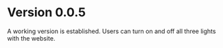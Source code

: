 
# Version 0.0.5
A working version is established. Users can turn on and off all three lights with the website. 
